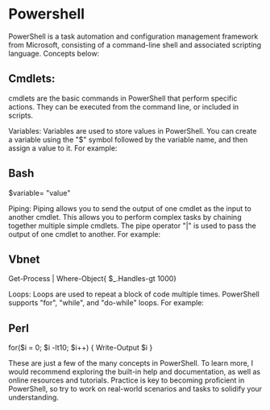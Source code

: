 # Powershell

PowerShell is a task automation and configuration management framework from Microsoft, consisting of a command-line shell and associated scripting language. Concepts below:

## Cmdlets:
cmdlets are the basic commands in PowerShell that perform specific actions. They can be executed from the command line, or included in scripts.

Variables: Variables are used to store values in PowerShell. You can create a variable using the "$" symbol followed by the variable name, and then assign a value to it. For example:

## Bash
$variable= "value"

Piping: Piping allows you to send the output of one cmdlet as the input to another cmdlet. This allows you to perform complex tasks by chaining together multiple simple cmdlets. The pipe operator "|" is used to pass the output of one cmdlet to another. For example:

## Vbnet
Get-Process | Where-Object{ $_.Handles-gt 1000}

Loops: Loops are used to repeat a block of code multiple times. PowerShell supports "for", "while", and "do-while" loops. For example:

## Perl
for($i = 0; $i -lt10; $i++) { Write-Output $i }

These are just a few of the many concepts in PowerShell. To learn more, I would recommend exploring the built-in help and documentation, as well as online resources and tutorials. Practice is key to becoming proficient in PowerShell, so try to work on real-world scenarios and tasks to solidify your understanding.
